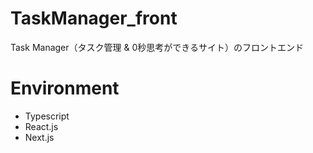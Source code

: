 # TaskManager_front
Task Manager（タスク管理 & 0秒思考ができるサイト）のフロントエンド  

# Environment
- Typescript
- React.js
- Next.js



